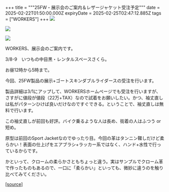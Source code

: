 +++
title = """25FW・展示会のご案内＆レザージャケット受注予定"""
date = 2025-02-22T01:50:00.000Z
expiryDate = 2025-02-25T02:47:12.885Z
tags = ["WORKERS"]
+++
[![](https://blogger.googleusercontent.com/img/b/R29vZ2xl/AVvXsEhlpe6RCeLx5naTgH9Pe4WHWOI8CLqsNigr-jheEEmyf2jjxDYL8EH8ECTbjZHxduFx7GESRo4tdjEkqlHkRZuekmGG8SVq3aRSvmlHS0L180kjDcAy9kx73Vo8z6JN5_Hy6XIAVZn68sBx3fd1VQuHVwhvEX0smqOHWjG3cI5Dt2tQF7E5Gbb6vkxvvJ0/w640-h640/1.jpg)](https://blogger.googleusercontent.com/img/b/R29vZ2xl/AVvXsEhlpe6RCeLx5naTgH9Pe4WHWOI8CLqsNigr-jheEEmyf2jjxDYL8EH8ECTbjZHxduFx7GESRo4tdjEkqlHkRZuekmGG8SVq3aRSvmlHS0L180kjDcAy9kx73Vo8z6JN5_Hy6XIAVZn68sBx3fd1VQuHVwhvEX0smqOHWjG3cI5Dt2tQF7E5Gbb6vkxvvJ0/s1200/1.jpg)

  

[![](https://blogger.googleusercontent.com/img/b/R29vZ2xl/AVvXsEh4pRyldOIqjmhZbAWB-_NRmHuDIu_y4HSMk68cVAzLnGxRiUM8O77SZsSeyGubGZIeNGtiklNe5bnsNQkyvkSyaLyoThqUcFGnoEE-eGmEknlNjjhlD7Rt_GF6fMWTLu-IWWEYr9N5dWKj0DsMj8sVuuJbPbq_E4v7fDEgX9HgMN_dbTk8Ecaee5S1YdE/w640-h640/2.jpg)](https://blogger.googleusercontent.com/img/b/R29vZ2xl/AVvXsEh4pRyldOIqjmhZbAWB-_NRmHuDIu_y4HSMk68cVAzLnGxRiUM8O77SZsSeyGubGZIeNGtiklNe5bnsNQkyvkSyaLyoThqUcFGnoEE-eGmEknlNjjhlD7Rt_GF6fMWTLu-IWWEYr9N5dWKj0DsMj8sVuuJbPbq_E4v7fDEgX9HgMN_dbTk8Ecaee5S1YdE/s1200/2.jpg)

  

[![](https://blogger.googleusercontent.com/img/b/R29vZ2xl/AVvXsEjiVtrXFBkZRxjFYpaguAvE2aWbd4Nc1iIMGmRTVJoRRqB_M3xCdaH5h2eAdpPzH4jBmxz6p_Df_DVvUXEBGLkGUA5rQ9mnixcmGiDsOx6OyI5O6n_Pf47vxD0eLiXiSwRHnENRVyGtrbWELfscXhpuX9Gt7IEq0l_3oMqbyIReiDaNvAtIyUVUSEMIKLw/w640-h640/DSC_6587.jpg)](https://blogger.googleusercontent.com/img/b/R29vZ2xl/AVvXsEjiVtrXFBkZRxjFYpaguAvE2aWbd4Nc1iIMGmRTVJoRRqB_M3xCdaH5h2eAdpPzH4jBmxz6p_Df_DVvUXEBGLkGUA5rQ9mnixcmGiDsOx6OyI5O6n_Pf47vxD0eLiXiSwRHnENRVyGtrbWELfscXhpuX9Gt7IEq0l_3oMqbyIReiDaNvAtIyUVUSEMIKLw/s1250/DSC_6587.jpg)

  

  

WORKERS、展示会のご案内です。

3/8-9　いつもの中目黒・レンタルスペースさくら。

お昼12時から5時まで。

  

今回、25FW製品の展示+ゴートスキンダブルライダースの受注を行います。

製品詳細は3/1にアップして、WORKERSホームページでも受注を行いますが、さすがに値段が値段（22万+TAX）なので試着をお願いしたい。かつ、袖丈直しは私がパターンひけば良いだけなのですぐできる。ということで、袖丈直しは無料で行います。

  

この袖丈直しが前回も好評。バイク乗るような人は長め、街着の人はふつう or 短め。

  

原型は前回のSport Jacketなのでゆったり目。今回の革はタンニン鞣しだけど柔らかい！表面の仕上げをエアブラシ+ラッカー系ではなく、ハンド+水性で行っているからです。

かといって、クロームの柔らかさともちょっと違う。実はサンプルでクローム革で作ったものもあるので、一口に「柔らかい」といっても、微妙に違うのを触り比べてみてください。

[[source]](http://eworkers.blogspot.com/2025/02/25fw.html)
